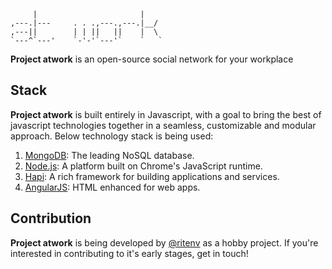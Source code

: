          |                       |    
    ,---.|---     . . .,---.,---.|__/ 
    ,---||        | | ||   ||    |  \ 
    `---^`---'    `-'-'`---'`    `   `

**Project atwork** is an open-source social network for your workplace

## Stack

**Project atwork** is built entirely in Javascript, with a goal to bring the best of javascript technologies together in a seamless, customizable and modular approach. Below technology stack is being used:

1. [MongoDB](http://mongodb.org/): The leading NoSQL database.
2. [Node.js](http://nodejs.org/): A platform built on Chrome's JavaScript runtime.
3. [Hapi](http://hapijs.com/): A rich framework for building applications and services.
4. [AngularJS](): HTML enhanced for web apps.

## Contribution

**Project atwork** is being developed by [@ritenv](http://twitter.com/@ritenv) as a hobby project. If you're interested in contributing to it's early stages, get in touch!
